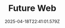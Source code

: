 ---
layout: bookmark
title: Future Web
tags:
  - Bookmarks
  - Web
  - Care
date: 2025-04-18T22:41:01.579Z
created: 2025-04-18T22:41:01.579Z
modified: 2025-04-18T22:45:31.418Z
link: https://karolinaszczur.com/journal/future-web/
id: 1018101777
note: I really hope we can make the future web into this. It’s going to take time and effort but it’s worth it to build a web that cares.
excerpt: Is this what we’ll let it be?
image: https://karolinaszczur.com/img/share-cards/future-web.jpg
---